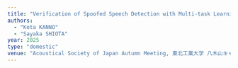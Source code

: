 ```yaml
---
title: "Verification of Spoofed Speech Detection with Multi-task Learning under Replay Attack Environments"
authors:
  - "Kota KANNO"
  - "Sayaka SHIOTA"
year: 2025
type: "domestic"
venue: "Acoustical Society of Japan Autumn Meeting, 東北工業大学 八木山キャンパス, 2025-09-12."
---
```

